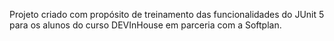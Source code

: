 Projeto criado com propósito de treinamento das funcionalidades do JUnit 5 para os alunos do curso DEVInHouse em parceria com a Softplan.
